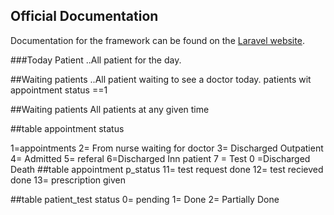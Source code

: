 
## Official Documentation

Documentation for the framework can be found on the [Laravel website](http://laravel.com/docs).

###Today Patient
..All patient for the day.

##Waiting patients
..All patient waiting to see a doctor  today.
patients  wit appointment status ==1

##Waiting patients
All patients at any given time

##table appointment status

1=appointments
2= From nurse waiting for doctor
3= Discharged Outpatient
4= Admitted
5= referal
6=Discharged Inn patient
7 = Test
0 =Discharged Death
##table appointment p_status
11= test request done
12= test recieved done
13= prescription given

##table patient_test status
0= pending
1= Done
2= Partially Done
